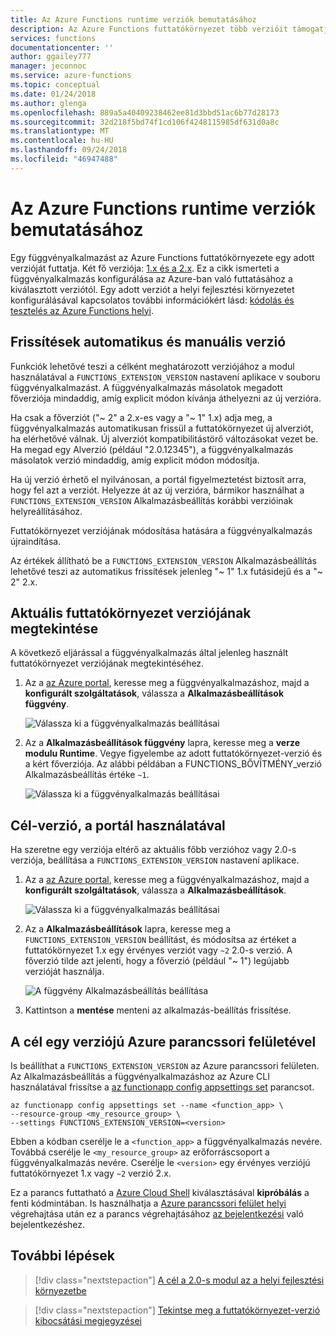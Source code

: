 ```yaml
---
title: Az Azure Functions runtime verziók bemutatásához
description: Az Azure Functions futtatókörnyezet több verzióit támogatja. Ismerje meg, hogyan adja meg az Azure-ban futó függvényalkalmazást a futtatókörnyezet-verzióját.
services: functions
documentationcenter: ''
author: ggailey777
manager: jeconnoc
ms.service: azure-functions
ms.topic: conceptual
ms.date: 01/24/2018
ms.author: glenga
ms.openlocfilehash: 889a5a40409238462ee81d3bbd51ac6b77d28173
ms.sourcegitcommit: 32d218f5bd74f1cd106f4248115985df631d0a8c
ms.translationtype: MT
ms.contentlocale: hu-HU
ms.lasthandoff: 09/24/2018
ms.locfileid: "46947488"
---
```

# <a name="how-to-target-azure-functions-runtime-versions"></a>Az Azure Functions runtime verziók bemutatásához

Egy függvényalkalmazást az Azure Functions futtatókörnyezete egy adott verzióját futtatja. Két fő verziója: [1.x és a 2.x](functions-versions.md). Ez a cikk ismerteti a függvényalkalmazás konfigurálása az Azure-ban való futtatásához a kiválasztott verziótól. Egy adott verziót a helyi fejlesztési környezetet konfigurálásával kapcsolatos további információkért lásd: [kódolás és tesztelés az Azure Functions helyi](functions-run-local.md).

## <a name="automatic-and-manual-version-updates"></a>Frissítések automatikus és manuális verzió

Funkciók lehetővé teszi a célként meghatározott verziójához a modul használatával a `FUNCTIONS_EXTENSION_VERSION` nastavení aplikace v souboru függvényalkalmazást. A függvényalkalmazás másolatok megadott főverziója mindaddig, amíg explicit módon kívánja áthelyezni az új verzióra.

Ha csak a főverziót ("~ 2" a 2.x-es vagy a "~ 1" 1.x) adja meg, a függvényalkalmazás automatikusan frissül a futtatókörnyezet új alverziót, ha elérhetővé válnak. Új alverziót kompatibilitástörő változásokat vezet be. Ha megad egy Alverzió (például "2.0.12345"), a függvényalkalmazás másolatok verzió mindaddig, amíg explicit módon módosítja. 

Ha új verzió érhető el nyilvánosan, a portál figyelmeztetést biztosít arra, hogy fel azt a verziót. Helyezze át az új verzióra, bármikor használhat a `FUNCTIONS_EXTENSION_VERSION` Alkalmazásbeállítás korábbi verzióinak helyreállításához.

Futtatókörnyezet verziójának módosítása hatására a függvényalkalmazás újraindítása.

Az értékek állítható be a `FUNCTIONS_EXTENSION_VERSION` Alkalmazásbeállítás lehetővé teszi az automatikus frissítések jelenleg "~ 1" 1.x futásidejű és a "~ 2" 2.x.

## <a name="view-the-current-runtime-version"></a>Aktuális futtatókörnyezet verziójának megtekintése

A következő eljárással a függvényalkalmazás által jelenleg használt futtatókörnyezet verziójának megtekintéséhez. 

1. Az a [az Azure portal](https://portal.azure.com), keresse meg a függvényalkalmazáshoz, majd a **konfigurált szolgáltatások**, válassza a **Alkalmazásbeállítások függvény**. 

    ![Válassza ki a függvényalkalmazás beállításai](./media/functions-versions/add-update-app-setting.png)

2. Az a **Alkalmazásbeállítások függvény** lapra, keresse meg a **verze modulu Runtime**. Vegye figyelembe az adott futtatókörnyezet-verzió és a kért főverziója. Az alábbi példában a FUNCTIONS\_BŐVÍTMÉNY\_verzió Alkalmazásbeállítás értéke `~1`.
 
   ![Válassza ki a függvényalkalmazás beállításai](./media/functions-versions/function-app-view-version.png)

## <a name="target-a-version-using-the-portal"></a>Cél-verzió, a portál használatával

Ha szeretne egy verziója eltérő az aktuális főbb verzióhoz vagy 2.0-s verziója, beállítása a `FUNCTIONS_EXTENSION_VERSION` nastavení aplikace.

1. Az a [az Azure portal](https://portal.azure.com), keresse meg a függvényalkalmazáshoz, majd a **konfigurált szolgáltatások**, válassza a **Alkalmazásbeállítások**.

    ![Válassza ki a függvényalkalmazás beállításai](./media/functions-versions/add-update-app-setting1a.png)

2. Az a **Alkalmazásbeállítások** lapra, keresse meg a `FUNCTIONS_EXTENSION_VERSION` beállítást, és módosítsa az értéket a futtatókörnyezet 1.x egy érvényes verziót vagy `~2` 2.0-s verzió. A főverzió tilde azt jelenti, hogy a főverzió (például "~ 1") legújabb verzióját használja. 

    ![A függvény Alkalmazásbeállítás beállítása](./media/functions-versions/add-update-app-setting2.png)

3. Kattintson a **mentése** menteni az alkalmazás-beállítás frissítése. 

## <a name="target-a-version-using-azure-cli"></a>A cél egy verziójú Azure parancssori felületével

 Is beállíthat a `FUNCTIONS_EXTENSION_VERSION` az Azure parancssori felületen. Az Alkalmazásbeállítás a függvényalkalmazáshoz az Azure CLI használatával frissítse a [az functionapp config appsettings set](/cli/azure/functionapp/config/appsettings#set) parancsot.

```azurecli-interactive
az functionapp config appsettings set --name <function_app> \
--resource-group <my_resource_group> \
--settings FUNCTIONS_EXTENSION_VERSION=<version>
```
Ebben a kódban cserélje le a `<function_app>` a függvényalkalmazás nevére. Továbbá cserélje le `<my_resource_group>` az erőforráscsoport a függvényalkalmazás nevére. Cserélje le `<version>` egy érvényes verziójú futtatókörnyezet 1.x vagy `~2` verzió 2.x. 

Ez a parancs futtatható a [Azure Cloud Shell](../cloud-shell/overview.md) kiválasztásával **kipróbálás** a fenti kódmintában. Is használhatja a [Azure parancssori felület helyi](/cli/azure/install-azure-cli) végrehajtása után ez a parancs végrehajtásához [az bejelentkezési](/cli/azure/reference-index#az-login) való bejelentkezéshez.

## <a name="next-steps"></a>További lépések

> [!div class="nextstepaction"]
> [A cél a 2.0-s modul az a helyi fejlesztési környezetbe](functions-run-local.md)

> [!div class="nextstepaction"]
> [Tekintse meg a futtatókörnyezet-verzió kibocsátási megjegyzései](https://github.com/Azure/azure-webjobs-sdk-script/releases)
